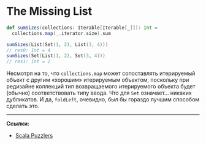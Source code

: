 # The Missing List

```scala
def sumSizes(collections: Iterable[Iterable[_]]): Int = 
  collections.map(_.iterator.size).sum

sumSizes(List(Set(1, 2), List(3, 4)))
// res0: Int = 4
sumSizes(Set(List(1, 2), Set(3, 4)))
// res1: Int = 2
```

Несмотря на то, что `collections.map` может сопоставлять итерируемый объект с другим «хорошим» итерируемым объектом, 
поскольку при редизайне коллекций тип возвращаемого итерируемого объекта 
будет (обычно) соответствовать типу ввода. 
Что для `Set` означает... никаких дубликатов. 
И да, `foldLeft`, очевидно, был бы гораздо лучшим способом сделать это.


---

**Ссылки:**

- [Scala Puzzlers](https://scalapuzzlers.com/index.html#pzzlr-006)
